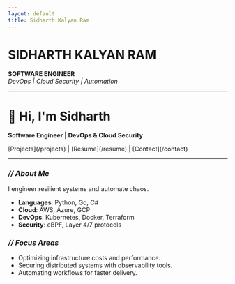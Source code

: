 ```yaml
---
layout: default
title: Sidharth Kalyan Ram
---
```


<div class="container">
  <h1>SIDHARTH KALYAN RAM</h1>
  
  **SOFTWARE ENGINEER**  
  *DevOps | Cloud Security | Automation*  

  ---
  # 👋 Hi, I'm Sidharth   
  **Software Engineer | DevOps & Cloud Security**  
 

  <nav>
    [Projects](/projects) | [Resume](/resume) | [Contact](/contact)
  </nav>

  ---

  ### <span style="font-style: italic;">// About Me</span>  
  I engineer resilient systems and automate chaos.  
  - **Languages**: Python, Go, C#  
  - **Cloud**: AWS, Azure, GCP  
  - **DevOps**: Kubernetes, Docker, Terraform
  - **Security**: eBPF, Layer 4/7 protocols   

  ### <span style="font-style: italic;">// Focus Areas</span>  
  - Optimizing infrastructure costs and performance.  
  - Securing distributed systems with observability tools.  
  - Automating workflows for faster delivery.  

</div>